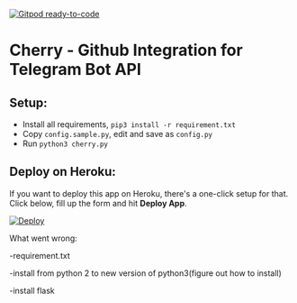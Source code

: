 [![Gitpod ready-to-code](https://img.shields.io/badge/Gitpod-ready--to--code-blue?logo=gitpod)](https://gitpod.io/#https://github.com/cherrysecrets/cherry)

# Cherry - Github Integration for Telegram Bot API

## Setup:
- Install all requirements, `pip3 install -r requirement.txt`
- Copy `config.sample.py`, edit and save as `config.py`
- Run `python3 cherry.py`

## Deploy on Heroku:
If you want to deploy this app on Heroku, there's a one-click setup for that. Click below, fill up the form and hit **Deploy App**.

[![Deploy](https://www.herokucdn.com/deploy/button.svg)](https://heroku.com/deploy?template=https://github.com/cherrysecrets/cherry)



What went wrong:

-requirement.txt 

-install from python 2 to new version of python3(figure out how to install) 

-install flask
